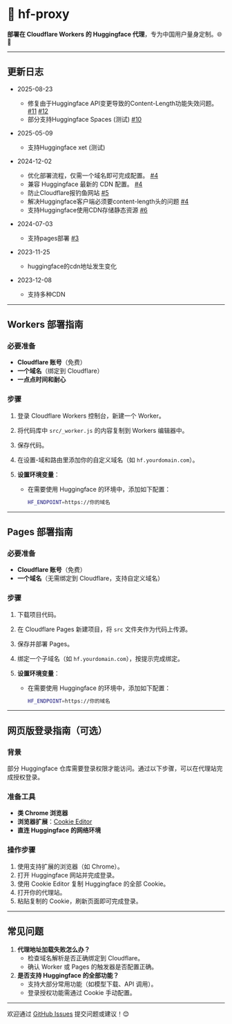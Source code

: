 # 🤗 hf-proxy

**部署在 Cloudflare Workers 的 Huggingface 代理**，专为中国用户量身定制。🌐🚀

---

## 更新日志
- 2025-08-23
  - 修复由于Huggingface API变更导致的Content-Length功能失效问题。[#11](https://github.com/yurhett/hf-proxy/issues/11) [#12](https://github.com/yurhett/hf-proxy/issues/12)
  - 部分支持Huggingface Spaces (测试) [#10](https://github.com/yurhett/hf-proxy/issues/10)
- 2025-05-09
  - 支持Huggingface xet (测试)
- 2024-12-02
  - 优化部署流程，仅需一个域名即可完成配置。 [#4](https://github.com/yurhett/hf-proxy/issues/5)
  - 兼容 Huggingface 最新的 CDN 配置。 [#4](https://github.com/yurhett/hf-proxy/issues/5)
  - 防止Cloudflare报钓鱼网站 [#5](https://github.com/yurhett/hf-proxy/issues/5)
  - 解决Huggingface客户端必须要content-length头的问题 [#4](https://github.com/yurhett/hf-proxy/issues/4)
  - 支持Huggingface使用CDN存储静态资源 [#6](https://github.com/yurhett/hf-proxy/issues/6)

- 2024-07-03
  - 支持pages部署 [#3](https://github.com/yurhett/hf-proxy/issues/3)
- 2023-11-25
  - huggingface的cdn地址发生变化
- 2023-12-08
  - 支持多种CDN

---

## Workers 部署指南

### 必要准备

- **Cloudflare 账号**（免费）
- **一个域名**（绑定到 Cloudflare）
- **一点点时间和耐心**

### 步骤

1. 登录 Cloudflare Workers 控制台，新建一个 Worker。
2. 将代码库中 `src/_worker.js` 的内容复制到 Workers 编辑器中。
3. 保存代码。
4. 在设置-域和路由里添加你的自定义域名（如 `hf.yourdomain.com`）。
5. **设置环境变量**：
   
   - 在需要使用 Huggingface 的环境中，添加如下配置：
     ```bash
     HF_ENDPOINT=https://你的域名
     ```

---

## Pages 部署指南

### 必要准备

- **Cloudflare 账号**（免费）
- **一个域名**（无需绑定到 Cloudflare，支持自定义域名）

### 步骤

1. 下载项目代码。

2. 在 Cloudflare Pages 新建项目，将 `src` 文件夹作为代码上传源。

3. 保存并部署 Pages。

4. 绑定一个子域名（如 `hf.yourdomain.com`），按提示完成绑定。

6. **设置环境变量**：
   - 在需要使用 Huggingface 的环境中，添加如下配置：
     ```bash
     HF_ENDPOINT=https://你的域名
     ```

---

## 网页版登录指南（可选）

### 背景

部分 Huggingface 仓库需要登录权限才能访问。通过以下步骤，可以在代理站完成授权登录。

### 准备工具

- **类 Chrome 浏览器**
- **浏览器扩展**：[Cookie Editor](https://chrome.google.com/webstore/detail/cookie-editor/hlkenndednhfkekhgcdicdfddnkalmdm?hl=zh-CN&utm_source=ext_sidebar)
- **直连 Huggingface 的网络环境**

### 操作步骤

1. 使用支持扩展的浏览器（如 Chrome）。
2. 打开 Huggingface 网站并完成登录。
3. 使用 Cookie Editor 复制 Huggingface 的全部 Cookie。
4. 打开你的代理站。
5. 粘贴复制的 Cookie，刷新页面即可完成登录。

---

## 常见问题

1. **代理地址加载失败怎么办？**
   - 检查域名解析是否正确绑定到 Cloudflare。
   - 确认 Worker 或 Pages 的触发器是否配置正确。
2. **是否支持 Huggingface 的全部功能？**
   - 支持大部分常用功能（如模型下载、API 调用）。
   - 登录授权功能需通过 Cookie 手动配置。

---

欢迎通过 [GitHub Issues](https://github.com/yurhett/hf-proxy/issues) 提交问题或建议！😊
